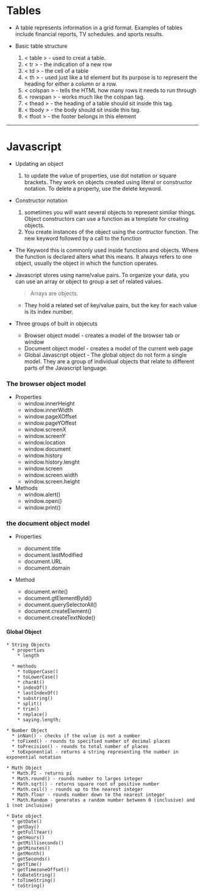 # Tables 
  * A table represents information in a grid format.  Examples of tables include financial reports, TV schedules. and sports results.

  * Basic table structure 
    1. < table > - used to creat a table.
    1. < tr > - the indication of a new row
    1. < td > - the cell of a table
    1. < th > - used just like a td element but its purpose is to represent the heading for either a column or a row. 
    1. < colspan > - tells the HTML how many rows it needs to run through
    1. < rowspan > - works much like the colspan tag. 
    1. < thead > - the heading of a table should sit inside this tag.
    1. < tbody > - the body should sit inside this tag. 
    1. < tfoot > - the footer belongs in this element
    
  ***

# Javascript 

  * Updating an object 
    1. to update the value of properties, use dot notation or square brackets.  They work on objects created using literal or constructor notation. To delete a property, use the delete keyword. 
  * Constructor notation 
    1. sometimes you will want several objects to represent similiar things. Object constructors can use a function as a template for creating objects. 
    1. You create instances of the object using the contructor function. The new keyword followed by a call to the function
  * The Keyword this is commonly used inside functions and objects. Where the function is declared alters what this means.  It always refers to one object, usually the object in which the function operates. 
  * Javascript stores using name/value pairs.  To organize your data, you can use an array or object to group a set of related values. 
    > Arrays are objects.  
      * They hold a related set of key/value pairs, but the key for each value is its index number.  

  * Three groups of built in objecuts
    - Browser object model - creates a model of the browser tab or window
    - Document object model - creates a model of the current web page
    - Global Javascript object - The global object do not form a single model.  They are a group of individual objects that relate to different parts of the Javascript language. 

### The browser object model 
  * Properties
    * window.innerHeight
    * window.innerWidth
    * window.pageXOffset
    * window.pageYOffest
    * window.screenX
    * window.screenY
    * window.location
    * window.document
    * window.history
    * window.history.lenght
    * window.screen
    * window.screen.width
    * window.screen.height
  * Methods
    * window.alert()
    * window.open()
    * window.print()

### the document object model
  * Properties
    * document.title
    * document.lastModified
    * document.URL
    * document.domain
  
  * Method
    * document.write()
    * document.gtElementById()
    * document.querySelectorAll()
    * document.createElement()
    * document.createTextNode()

#### Global Object
    * String Objects 
      * properties
        * length
      
      * methods
        * toUpperCase()
        * toLowerCase()
        * charAt()
        * indexOf()
        * lastIndexOf()
        * substring()
        * split()
        * trim()
        * replace()
        * saying.length;
        
    * Number Object 
      * inNan() - checks if the value is not a number
      * toFixed() - rounds to specified number of decimal places 
      * toPrecision() - rounds to total number of places
      * toExponential - returns a string representing the number in exponential notation
    
    * Math Object
      * Math.PI - returns pi
      * Math.round() - rounds number to larges integer
      * Math.sqrt() - returns square root of positive number
      * Math.ceil() - rounds up to the nearest integer
      * Math.floor - rounds number down to the nearest integer
      * Math.Random - generates a random number between 0 (inclusive) and 1 (not inclusive)

    * Date object
      * getDate()
      * getDay()
      * getFullYear()
      * getHours()
      * getMilliseconds()
      * getMinutes()
      * getMonth()
      * getSeconds()
      * getTime()
      * getTimezoneOffset()
      * toDateString()
      * toTimeString()
      * toString()